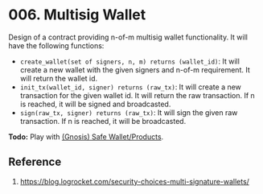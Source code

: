 # 006. Multisig Wallet

Design of a contract providing n-of-m multisig wallet functionality. It will have the following functions:

* `create_wallet(set of signers, n, m) returns (wallet_id)`: It will create a new wallet with the given signers and n-of-m requirement. It will return the wallet id.
* `init_tx(wallet_id, signer) returns (raw_tx)`: It will create a new transaction for the given wallet id. It will return the raw transaction. If n is reached, it will be signed and broadcasted.
* `sign(raw_tx, signer) returns (raw_tx)`: It will sign the given raw transaction. If n is reached, it will be broadcasted.

**Todo:** Play with [(Gnosis) Safe Wallet/Products](https://safe.global/).

## Reference

1. https://blog.logrocket.com/security-choices-multi-signature-wallets/

